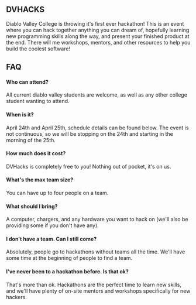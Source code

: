## DVHACKS
Diablo Valley College is throwing it's first ever hackathon! This is an event where you can hack together anything you can dream of, hopefully learning new programming skills along the way, and present your finished product at the end. There will me workshops, mentors, and other resources to help you build the coolest software!

## FAQ
#### Who can attend?

All current diablo valley students are welcome, as well as any other college student wanting to attend.

#### When is it?

April 24th and April 25th, schedule details can be found below. The event is not continuous, so we will be stopping on the 24th and starting in the morning of the 25th.

#### How much does it cost?

DVHacks is completely free to you! Nothing out of pocket, it's on us.

#### What's the max team size?

You can have up to four people on a team.

#### What should I bring?

A computer, chargers, and any hardware you want to hack on (we'll also be providing some if you don't have any).

#### I don't have a team. Can I still come?

Absolutely, people go to hackathons without teams all the time. We'll have some time at the beginning of people to find a team.

#### I've never been to a hackathon before. Is that ok?

That's more than ok. Hackathons are the perfect time to learn new skills, and we'll have plenty of on-site mentors and workshops specifically for new hackers.
